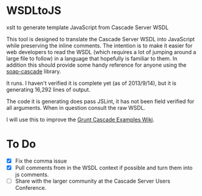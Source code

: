 WSDLtoJS
========

xslt to generate template JavaScript from Cascade Server WSDL

This tool is designed to translate the Cascade Server WSDL into JavaScript while preserving the inline comments. 
The intention is to make it easier for web developers to read the WSDL (which requires a lot of jumping around 
a large file to follow) in a language that hopefully is familiar to them. In addition this should provide some handy 
reference for anyone using the [soap-cascade](https://github.com/jraller/soap-cascade) library.

It runs. I haven't verified it is complete yet (as of 2013/9/14), but it is generating 16,292 lines of output.

The code it is generating does pass JSLint, it has not been field verified for all arguments. When in question 
consult the raw WSDL.

I will use this to improve the [Grunt Cascade Examples Wiki](https://github.com/jraller/Grunt-Cascade-Examples/wiki).

# To Do

- [x] Fix the comma issue
- [x] Pull comments from in the WSDL context if possible and turn them into js comments.
- [ ] Share with the larger community at the Cascade Server Users Conference.
